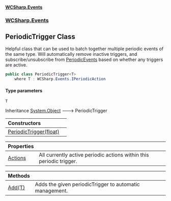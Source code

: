#### [WCSharp.Events](index.md 'index')
### [WCSharp.Events](WCSharp.Events.md 'WCSharp.Events')

## PeriodicTrigger<T> Class

Helpful class that can be used to batch together multiple periodic events of the same type. Will automatically remove inactive triggers, and  
subscribe/unsubscribe from [PeriodicEvents](WCSharp.Events.PeriodicEvents.md 'WCSharp.Events.PeriodicEvents') based on whether any triggers are active.

```csharp
public class PeriodicTrigger<T>
    where T : WCSharp.Events.IPeriodicAction
```
#### Type parameters

<a name='WCSharp.Events.PeriodicTrigger_T_.T'></a>

`T`

Inheritance [System.Object](https://docs.microsoft.com/en-us/dotnet/api/System.Object 'System.Object') &#129106; PeriodicTrigger<T>

| Constructors | |
| :--- | :--- |
| [PeriodicTrigger(float)](WCSharp.Events.PeriodicTrigger_T_.PeriodicTrigger(float).md 'WCSharp.Events.PeriodicTrigger<T>.PeriodicTrigger(float)') | |

| Properties | |
| :--- | :--- |
| [Actions](WCSharp.Events.PeriodicTrigger_T_.Actions.md 'WCSharp.Events.PeriodicTrigger<T>.Actions') | All currently active periodic actions within this periodic trigger. |

| Methods | |
| :--- | :--- |
| [Add(T)](WCSharp.Events.PeriodicTrigger_T_.Add(T).md 'WCSharp.Events.PeriodicTrigger<T>.Add(T)') | Adds the given periodicTrigger to automatic management. |

